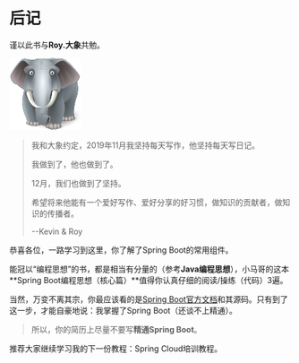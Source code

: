 # 后记

谨以此书与**Roy.大象**共勉。

![充满好奇心的大象](images/RoyElephant.png)

> 我和大象约定，2019年11月我坚持每天写作，他坚持每天写日记。
>
> 我做到了，他也做到了。
>
> 12月，我们也做到了坚持。
>
> 希望将来他能有一个爱好写作、爱好分享的好习惯，做知识的贡献者，做知识的传播者。
>
> --Kevin & Roy



恭喜各位，一路学习到这里，你了解了Spring Boot的常用组件。

能冠以“编程思想”的书，都是相当有分量的（参考**Java编程思想**），小马哥的这本**Spring Boot编程思想（核心篇）**值得你认真仔细的阅读/操练（代码）3遍。

当然，万变不离其宗，你最应该看的是[Spring Boot官方文档](https://docs.spring.io/spring-boot/docs/current/reference/html/)和其源码。只有到了这一步，才能自豪地说：我掌握了Spring Boot（还谈不上精通）。

> 所以，你的简历上尽量不要写**精通Spring Boot**。

推荐大家继续学习我的下一份教程：Spring Cloud培训教程。

